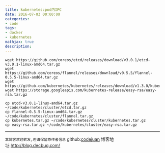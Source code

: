 ```yaml
---
title: kubernetes:pod内IPC
date: 2016-07-03 00:00:00
categories:
- code
tags: 
- docker
- kubernetes
mathjax: true
description: 
---
```




```
wget https://github.com/coreos/etcd/releases/download/v3.0.1/etcd-v3.0.1-linux-amd64.tar.gz
wget https://github.com/coreos/flannel/releases/download/v0.5.5/flannel-0.5.5-linux-amd64.tar.gz
wget https://github.com/kubernetes/kubernetes/releases/download/v1.3.0/kubernetes.tar.gz
wget https://storage.googleapis.com/kubernetes-release/easy-rsa/easy-rsa.tar.gz

cp etcd-v3.0.1-linux-amd64.tar.gz ~/code/kubernetes/cluster/etcd.tar.gz
cp flannel-0.5.5-linux-amd64.tar.gz ~/code/kubernetes/cluster/flannel.tar.gz
cp kubernetes.tar.gz ~/code/kubernetes/cluster/kubernetes.tar.gz
cp easy-rsa.tar.gz ~/code/kubernetes/cluster/easy-rsa.tar.gz
```



----------------------------

`本博客欢迎转发,但请保留原作者信息`
github:[codejuan](https://github.com/CodeJuan)
博客地址:http://blog.decbug.com/

